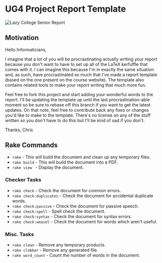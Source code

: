# UG4 Project Report Template

![Lazy College Senior Report](http://i.qkme.me/35g76w.jpg)

## Motivation

Hello Informaticians,

I imagine that a lot of you will be procrastinating actually writing your report because you don't want to have to set up all of the LaTeX kerfuffle that comes with it. I can imagine this because I'm in exactly the same situation and, as such, have procrastinated so much that I've made a report template (based on the one present on the course website). The template also contains related tools to make your report writing that much more fun.

Feel free to fork this project and start adding your wonderful words to the report. I'll be updating the template up until the last procrastination-able moment so be sure to rebase off this branch if you want to get the latest updates. On that note, feel free to contribute back any fixes or changes you'd like to make to the template. There's no license on any of the stuff written so you don't have to do this but I'll be kind of sad if you don't.

Thanks,
Chris

## Rake Commands

* `rake` - This will build the document and clean up any temporary files.
* `rake build` - This will build the document into a PDF.
* `rake view ` - Display the document.

### Checker Tasks

* `rake check` - Check the document for common errors.
* `rake check:duplicates` - Check the document for accidental duplicate words.
* `rake check:passive` - Check the document for passive speech.
* `rake check:spell` - Spell check the document.
* `rake check:syntax` - Check the document for syntax errors.
* `rake check:weasel` - Check the document for words which aren't useful.

### Misc. Tasks

* `rake clean` - Remove any temporary products.
* `rake clobber` - Remove any generated file.
* `rake word_count` - Count the number of words in the document.